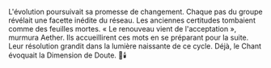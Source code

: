 L'évolution poursuivait sa promesse de changement.
Chaque pas du groupe révélait une facette inédite du réseau.
Les anciennes certitudes tombaient comme des feuilles mortes.
« Le renouveau vient de l'acceptation », murmura Aether.
Ils accueillirent ces mots en se préparant pour la suite.
Leur résolution grandit dans la lumière naissante de ce cycle.
Déjà, le Chant évoquait la Dimension de Doute.
🌌🕯️
